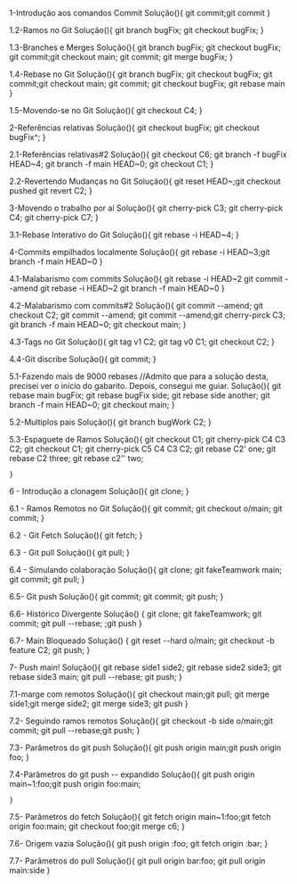 1-Introdução aos comandos Commit
    Solução(){
        git commit;git commit
    }

1.2-Ramos no Git
    Solução(){
        git branch bugFix; git checkout bugFix;
    }

1.3-Branches e Merges
    Solução(){
        git branch bugFix; git checkout bugFix;
            git commit;git checkout main;
                git commit; git merge bugFix;
    }

1.4-Rebase no Git
    Solução(){
        git branch bugFix; git checkout bugFix;
            git commit;git checkout main;
                git commit; git checkout bugFix;
                    git rebase main
    }

1.5-Movendo-se no Git
    Solução(){
        git checkout C4;
    }

2-Referências relativas
    Solução(){
        git checkout bugFix; git checkout bugFix^;
    }

2.1-Referências relativas#2
    Solução(){
        git checkout C6; git branch -f bugFix HEAD~4;
            git branch -f main HEAD~0; git checkout C1;
    }

2.2-Revertendo Mudanças no Git
    Solução(){
        git reset HEAD~;git checkout pushed
            git revert C2;
    }

3-Movendo o trabalho por aí
    Solução(){
        git cherry-pick C3; git cherry-pick C4; git cherry-pick C7;
    }

3.1-Rebase Interativo do Git
    Solução(){
        git rebase -i HEAD~4;
    }

4-Commits empilhados localmente
    Solução(){
            git rebase -i HEAD~3;git branch -f main HEAD~0
    }

4.1-Malabarismo com commits
    Solução(){
        git rebase -i HEAD~2
            git commit --amend
                git rebase -i HEAD~2
                    git branch -f main HEAD~0
    }

4.2-Malabarismo com commits#2
    Solução(){
        git commit --amend;
            git checkout C2; git commit --amend;
                git commit --amend;git cherry-pirck C3;
                    git branch -f main HEAD~0; git checkout main;
    }

4.3-Tags no Git
    Solução(){
        git tag v1 C2; git tag v0 C1; git checkout C2;
    }

4.4-Git discribe
    Solução(){
        git commit;
    }

5.1-Fazendo mais de 9000 rebases
//Admito que para a solução desta, precisei ver o início do gabarito. Depois, consegui me guiar.
    Solução(){
    git rebase main bugFix;
        git rebase bugFix side;
            git rebase side another;
                git branch -f main HEAD~0; git checkout main;
    }

5.2-Multiplos pais
    Solução(){
        git branch bugWork C2;
    }

5.3-Espaguete de Ramos
    Solução(){
     git checkout C1;
        git cherry-pick C4 C3 C2;
            git checkout C1;
                git cherry-pick C5 C4 C3 C2;
                      git rebase C2' one;
                            git rebase C2 three;
                                git rebase c2'' two;

    }

6 - Introdução a clonagem
    Solução(){
        git clone;
    }

6.1 - Ramos Remotos no Git
    Solução(){
        git commit; git checkout o/main;
            git commit;
    }

6.2 - Git Fetch
    Solução(){
        git fetch;
    }

6.3 - Git pull
    Solução(){
        git pull;
    }

6.4 - Simulando colaboração
    Solução(){
        git clone;
            git fakeTeamwork main;
                git commit;
                    git pull;
    }

6.5- Git push
    Solução(){
        git commit; git commit;
            git push;
    }

6.6- Histórico Divergente
    Solução() {
        git clone; git fakeTeamwork;
            git commit; git pull --rebase;
                ;git push
    }

6.7- Main Bloqueado
    Solução() {
        git reset --hard o/main;
            git checkout -b feature C2;
                git push;
    }

7- Push main!
    Solução(){
         git rebase side1 side2;
            git rebase side2 side3;
                git rebase side3 main;
                    git pull --rebase;
                        git push;
    }

7.1-marge com remotos
    Solução(){
        git checkout main;git pull;
            git merge side1;git merge side2;
                git merge side3; git push
    }

7.2- Seguindo ramos remotos
    Solução(){
        git checkout -b side o/main;git commit;
            git pull --rebase;git push;
    }

7.3- Parâmetros do git push
    Solução(){
        git push origin main;git push origin foo;
    }

7.4-Parâmetros do git push -- expandido
    Solução(){
        git push origin main~1:foo;git push origin foo:main;

    }

7.5- Parâmetros do fetch
    Solução(){
        git fetch origin main~1:foo;git fetch origin foo:main;
            git checkout foo;git merge c6;
             }

7.6- Origem vazia
    Solução(){
        git push origin :foo; git fetch origin :bar;
    }

7.7- Parâmetros do pull
    Solução(){
        git pull origin bar:foo; git pull origin main:side
    }

